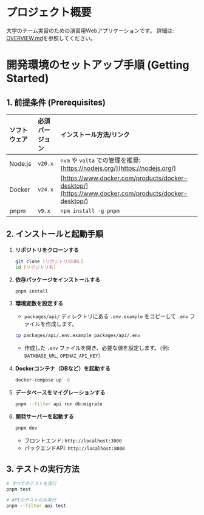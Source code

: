 # プロジェクト概要
大学のチーム実習のための演習用Webアプリケーションです。
詳細は: [OVERVIEW.md](./.docs/00_OVERVIEW.md)を参照してください。

# 開発環境のセットアップ手順 (Getting Started)

## 1. 前提条件 (Prerequisites)

| ソフトウェア | 必須バージョン | インストール方法/リンク                                 |
| :----------- | :------------- | :------------------------------------------------------ |
| Node.js      | `v20.x`        | `nvm` や `volta` での管理を推奨: [https://nodejs.org/](https://nodejs.org/) |
| Docker       | `v24.x`        | [https://www.docker.com/products/docker-desktop/](https://www.docker.com/products/docker-desktop/) |
| pnpm         | `v9.x`         | `npm install -g pnpm`                                   |

## 2. インストールと起動手順

1.  **リポジトリをクローンする**
    ```bash
    git clone [リポジトリのURL]
    cd [リポジトリ名]
    ```

2.  **依存パッケージをインストールする**
    ```bash
    pnpm install
    ```

3.  **環境変数を設定する**
    * `packages/api/` ディレクトリにある `.env.example` をコピーして `.env` ファイルを作成します。
    ```bash
    cp packages/api/.env.example packages/api/.env
    ```
    * 作成した `.env` ファイルを開き、必要な値を設定します。（例: `DATABASE_URL`, `OPENAI_API_KEY`）

4.  **Dockerコンテナ（DBなど）を起動する**
    ```bash
    docker-compose up -d
    ```

5.  **データベースをマイグレーションする**
    ```bash
    pnpm --filter api run db:migrate
    ```

6.  **開発サーバーを起動する**
    ```bash
    pnpm dev
    ```
    * フロントエンド: `http://localhost:3000`
    * バックエンドAPI: `http://localhost:8000`

## 3. テストの実行方法

```bash
# すべてのテストを実行
pnpm test

# APIのテストのみ実行
pnpm --filter api test
```
